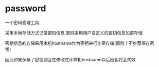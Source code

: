 # password
一个密码管理工具



采用本地存储方式记录密码信息
密码采用用户自定义的密钥信息加密存储

密钥信息的存储采用本机hostname作为密钥进行加密存储(原则上不推荐保存密钥)

因此如果保存了密钥则会在修改过计算机hostname以后密钥将会失效
